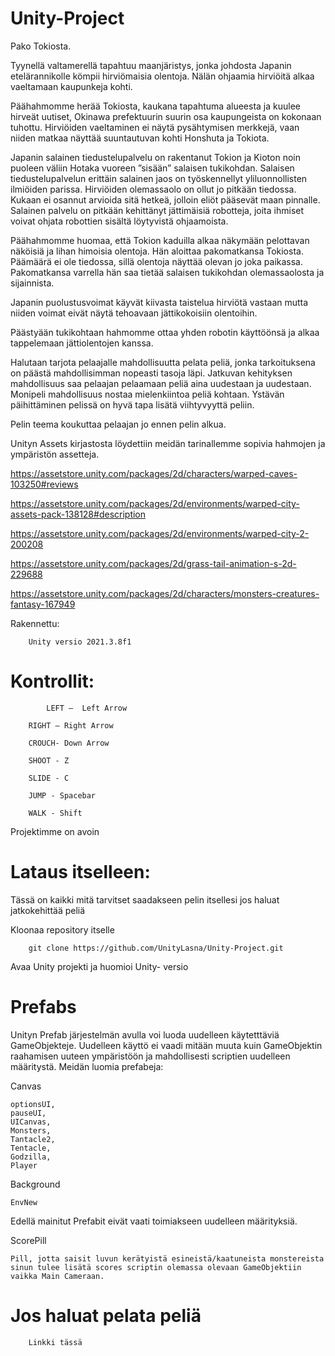 # Unity-Project


Pako Tokiosta. 

 

Tyynellä valtamerellä tapahtuu maanjäristys, jonka johdosta Japanin etelärannikolle kömpii hirviömaisia olentoja. Nälän ohjaamia hirviöitä alkaa vaeltamaan kaupunkeja kohti.  

Päähahmomme herää Tokiosta, kaukana tapahtuma alueesta ja kuulee hirveät uutiset, Okinawa prefektuurin suurin osa kaupungeista on kokonaan tuhottu. Hirviöiden vaeltaminen ei näytä pysähtymisen merkkejä, vaan niiden matkaa näyttää suuntautuvan kohti Honshuta ja Tokiota.  

Japanin salainen tiedustelupalvelu on rakentanut Tokion ja Kioton noin puoleen väliin Hotaka vuoreen ”sisään” salaisen tukikohdan. Salaisen tiedustelupalvelun erittäin salainen jaos on työskennellyt yliluonnollisten ilmiöiden parissa. Hirviöiden olemassaolo on ollut jo pitkään tiedossa. Kukaan ei osannut arvioida sitä hetkeä, jolloin eliöt pääsevät maan pinnalle. Salainen palvelu on pitkään kehittänyt jättimäisiä robotteja, joita ihmiset voivat ohjata robottien sisältä löytyvistä ohjaamoista.  

Päähahmomme huomaa, että Tokion kaduilla alkaa näkymään pelottavan näköisiä ja lihan himoisia olentoja. Hän aloittaa pakomatkansa Tokiosta. Päämäärä ei ole tiedossa, sillä olentoja näyttää olevan jo joka paikassa. Pakomatkansa varrella hän saa tietää salaisen tukikohdan olemassaolosta ja sijainnista.  

Japanin puolustusvoimat käyvät kiivasta taistelua hirviötä vastaan mutta niiden voimat eivät näytä tehoavaan jättikokoisiin olentoihin. 

Päästyään tukikohtaan hahmomme ottaa yhden robotin käyttöönsä ja alkaa tappelemaan jättiolentojen kanssa.  

 


Halutaan tarjota pelaajalle mahdollisuutta pelata peliä, jonka tarkoituksena on päästä mahdollisimman nopeasti tasoja läpi. Jatkuvan kehityksen mahdollisuus saa pelaajan pelaamaan peliä aina uudestaan ja uudestaan. Monipeli mahdollisuus nostaa mielenkiintoa peliä kohtaan. Ystävän päihittäminen pelissä on hyvä tapa lisätä viihtyvyyttä peliin. 

Pelin teema koukuttaa pelaajan jo ennen pelin alkua. 

 

 

 

 

 

 

Unityn Assets kirjastosta löydettiin meidän tarinallemme sopivia hahmojen ja ympäristön assetteja.  

https://assetstore.unity.com/packages/2d/characters/warped-caves-103250#reviews 

https://assetstore.unity.com/packages/2d/environments/warped-city-assets-pack-138128#description 

https://assetstore.unity.com/packages/2d/environments/warped-city-2-200208 

https://assetstore.unity.com/packages/2d/grass-tail-animation-s-2d-229688

https://assetstore.unity.com/packages/2d/characters/monsters-creatures-fantasy-167949



Rakennettu:   

		Unity versio 2021.3.8f1 

# Kontrollit:	

        	LEFT –  Left Arrow 

		RIGHT – Right Arrow

		CROUCH- Down Arrow

		SHOOT - Z 

		SLIDE - C 

		JUMP - Spacebar 
		
		WALK - Shift
 

Projektimme on avoin 

 

# Lataus itselleen:  

Tässä on kaikki mitä tarvitset saadakseen pelin itsellesi jos haluat jatkokehittää peliä 

Kloonaa repository itselle 

        git clone https://github.com/UnityLasna/Unity-Project.git 

Avaa Unity projekti ja huomioi Unity- versio 

# Prefabs
Unityn Prefab järjestelmän avulla voi luoda uudelleen käytetttäviä GameObjekteje. Uudelleen käyttö ei vaadi mitään muuta kuin GameObjektin raahamisen uuteen ympäristöön ja mahdollisesti scriptien uudelleen määritystä.
Meidän luomia prefabeja: 

Canvas

    optionsUI,
    pauseUI, 
    UICanvas,
    Monsters,
    Tantacle2,
    Tentacle,
    Godzilla,
    Player

Background
	
	EnvNew
	
Edellä mainitut Prefabit eivät vaati toimiakseen uudelleen määrityksiä.

ScorePill

	Pill, jotta saisit luvun kerätyistä esineistä/kaatuneista monstereista sinun tulee lisätä scores scriptin olemassa olevaan GameObjektiin vaikka Main Cameraan. 


# Jos haluat pelata peliä  

	    Linkki tässä      
